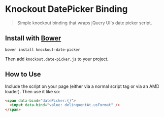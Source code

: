 # Knockout DatePicker Binding

> Simple knockout binding that wraps jQuery UI's date picker script.

## Install with [Bower](http://bower.io/)

```
bower install knockout-date-picker
```

Then add `knockout.date-picker.js` to your project.

## How to Use

Include the script on your page (either via a normal script tag or via an AMD loader). Then use it like so:

```html
<span data-bind="datePicker:{}">
  <input data-bind="value: delinquentAt.usFormat" />
</span>
```
